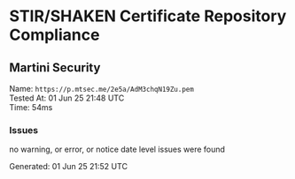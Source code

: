 # STIR/SHAKEN Certificate Repository Compliance

## Martini Security

Name: `https://p.mtsec.me/2e5a/AdM3chqN19Zu.pem`\
Tested At: 01 Jun 25 21:48 UTC\
Time: 54ms

### Issues

no warning, or error, or notice date level issues were found

Generated: 01 Jun 25 21:52 UTC